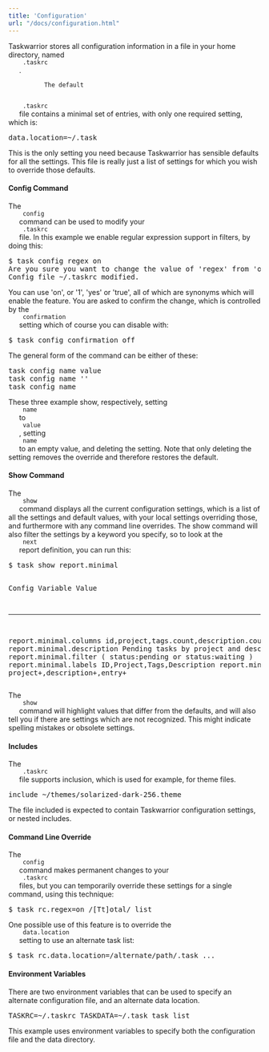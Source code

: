 ```yaml
---
title: 'Configuration'
url: "/docs/configuration.html"
---
```

<div class="col-md-10 main">
 <div class="row">
  <a name="config">
  </a>
  <p>
   Taskwarrior stores all configuration information in a file in
              your home directory, named
   <code>
    .taskrc
   </code>
   .

              The default
   <code>
    .taskrc
   </code>
   file contains a minimal set of
              entries, with only one required setting, which is:
  </p>
  <pre>data.location=~/.task</pre>
  <p>
   This is the only setting you need because Taskwarrior has senѕible
              defaults for all the settings.  This file is really just a list of
              settings for which you wish to override those defaults.
  </p>
  <a name="config_cmd">
  </a>
  <h4>
   Config Command
  </h4>
  <p>
   The
   <code>
    config
   </code>
   command can be used to modify your
   <code>
    .taskrc
   </code>
   file.  In this example we enable regular
              expression support in filters, by doing this:
  </p>
  <pre>$ task config regex on
Are you sure you want to change the value of 'regex' from 'off' to 'on'? (yes/no) yes
Config file ~/.taskrc modified.</pre>
  <p>
   You can use 'on', or '1', 'yes' or 'true', all of which are
              synonyms which will enable the feature.  You are asked to confirm
              the change, which is controlled by the
   <code>
    confirmation
   </code>
   setting which of course you can disable with:
  </p>
  <pre>$ task config confirmation off</pre>
  <p>
   The general form of the command can be either of these:
  </p>
  <pre>task config name value
task config name ''
task config name</pre>
  <p>
   These three example show, respectively, setting
   <code>
    name
   </code>
   to
   <code>
    value
   </code>
   , setting
   <code>
    name
   </code>
   to an empty
              value, and deleting the setting.  Note that only deleting the
              setting removes the override and therefore restores the default.
  </p>
  <a name="show_cmd">
  </a>
  <h4>
   Show Command
  </h4>
  <p>
   The
   <code>
    show
   </code>
   command displays all the current
              configuration settings, which is a list of all the settings and
              default values, with your local settings overriding those, and
              furthermore with any command line overrides.  The show command
              will also filter the settings by a keyword you specify, so to look
              at the
   <code>
    next
   </code>
   report definition, you can run this:
  </p>
  <pre>$ task show report.minimal

Config Variable            Value
-------------------------- ----------------------------------------
report.minimal.columns     id,project,tags.count,description.count
report.minimal.description Pending tasks by project and description
report.minimal.filter      ( status:pending or status:waiting )
report.minimal.labels      ID,Project,Tags,Description
report.minimal.sort        project+,description+,entry+</pre>
  <p>
   The
   <code>
    show
   </code>
   command will highlight values that differ
              from the defaults, and will also tell you if there are settings
              which are not recognized. This might indicate ѕpelling mistakes
              or obsolete settings.
  </p>
  <a name="include">
  </a>
  <h4>
   Includes
  </h4>
  <p>
   The
   <code>
    .taskrc
   </code>
   file supports inclusion, which is used
              for example, for theme files.
  </p>
  <pre>include ~/themes/solarized-dark-256.theme</pre>
  <p>
   The file included is expected to contain Taskwarrior configuration
              settings, or nested includes.
  </p>
  <a name="override">
  </a>
  <h4>
   Command Line Override
  </h4>
  <p>
   The
   <code>
    config
   </code>
   command makes permanent changes to your
   <code>
    .taskrc
   </code>
   files, but you can temporarily override these
              settings for a single command, using this technique:
  </p>
  <pre>$ task rc.regex=on /[Tt]otal/ list</pre>
  <p>
   One possible use of this feature is to override the
   <code>
    data.location
   </code>
   setting to use an alternate task list:
  </p>
  <pre>$ task rc.data.location=/alternate/path/.task ...</pre>
  <a name="env">
  </a>
  <h4>
   Environment Variables
  </h4>
  <p>
   There are two environment variables that can be used to specify
              an alternate configuration file, and an alternate data location.
  </p>
  <pre>TASKRC=~/.taskrc TASKDATA=~/.task task list</pre>
  <p>
   This example uses environment variables to specify both the
              configuration file and the data directory.
  </p>
 </div>
 <br/>
 <br/>
</div>

